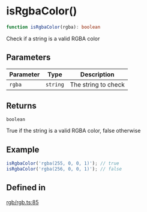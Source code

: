 # isRgbaColor()

```ts
function isRgbaColor(rgba): boolean
```

Check if a string is a valid RGBA color

## Parameters

| Parameter | Type | Description |
| ------ | ------ | ------ |
| `rgba` | `string` | The string to check |

## Returns

`boolean`

True if the string is a valid RGBA color, false otherwise

## Example

```ts
isRgbaColor('rgba(255, 0, 0, 1)'); // true
isRgbaColor('rgba(256, 0, 0, 1)'); // false
```

## Defined in

[rgb/rgb.ts:85](https://github.com/Sillybit-io/colorhacks/blob/fb76eb3f8201e2f6e24d5eb200be883dc1c98169/src/features/rgb/rgb.ts#L85)
